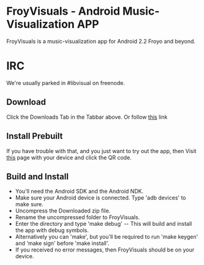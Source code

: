 # FroyVisuals - Android Music-Visualization APP #
FroyVisuals is a music-visualization app for Android 2.2 Froyo and beyond.

# IRC #
We're usually parked in #libvisual on freenode.

## Download ##
Click the Downloads Tab in the Tabbar above. 
Or follow [this](https://github.com/starlon/FroyVisuals/zipball/master) link

## Install Prebuilt ##
If you have trouble with that, and you just want to try out the app, then
Visit [this](http://starlon.lyrical.net/froyvisuals.php) page with your device and click the QR code.

## Build and Install ##
* You'll need the Android SDK and the Android NDK.
* Make sure your Android device is connected. Type 'adb devices' to make sure.
* Uncompress the Downloaded zip file.
* Rename the uncompressed folder to FroyVisuals.
* Enter the directory and type 'make debug' -- 
  This will build and install the app with debug symbols.
* Alternatively you can 'make', but you'll be required to 
  run 'make keygen' and 'make sign' before 'make install'.
* If you received no error messages, then FroyVisuals should be on your device.


